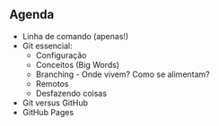 ## Agenda

- Linha de comando (apenas!)
- Git essencial:
    - Configuração
    - Conceitos (Big Words)
    - Branching - Onde vivem? Como se alimentam?
    - Remotos
    - Desfazendo coisas
- Git versus GitHub
- GitHub Pages
